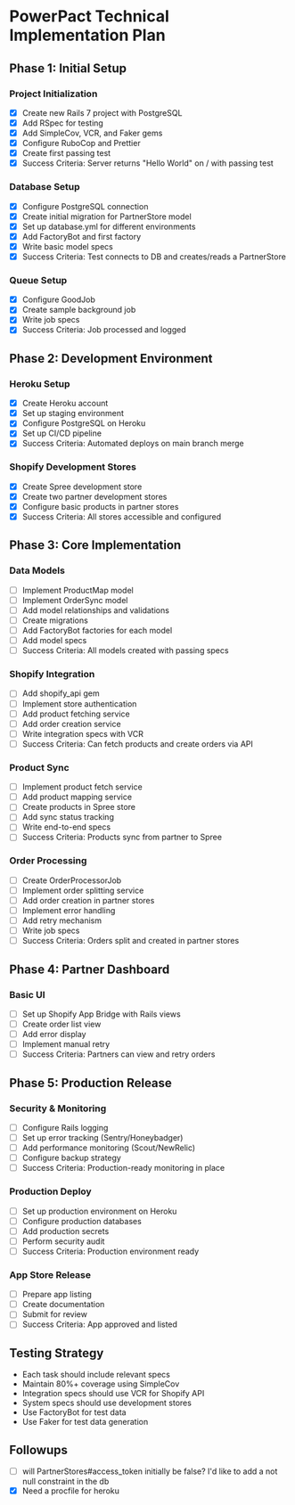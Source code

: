 # PowerPact Technical Implementation Plan

## Phase 1: Initial Setup

### Project Initialization
- [x] Create new Rails 7 project with PostgreSQL
- [x] Add RSpec for testing
- [x] Add SimpleCov, VCR, and Faker gems
- [x] Configure RuboCop and Prettier
- [x] Create first passing test
- [x] Success Criteria: Server returns "Hello World" on / with passing test

### Database Setup
- [x] Configure PostgreSQL connection
- [x] Create initial migration for PartnerStore model
- [x] Set up database.yml for different environments
- [x] Add FactoryBot and first factory
- [x] Write basic model specs
- [x] Success Criteria: Test connects to DB and creates/reads a PartnerStore

### Queue Setup
- [x] Configure GoodJob
- [x] Create sample background job
- [x] Write job specs
- [x] Success Criteria: Job processed and logged

## Phase 2: Development Environment

### Heroku Setup
- [x] Create Heroku account
- [x] Set up staging environment
- [x] Configure PostgreSQL on Heroku
- [x] Set up CI/CD pipeline
- [x] Success Criteria: Automated deploys on main branch merge

### Shopify Development Stores
- [x] Create Spree development store
- [x] Create two partner development stores
- [x] Configure basic products in partner stores
- [x] Success Criteria: All stores accessible and configured

## Phase 3: Core Implementation

### Data Models
- [ ] Implement ProductMap model
- [ ] Implement OrderSync model
- [ ] Add model relationships and validations
- [ ] Create migrations
- [ ] Add FactoryBot factories for each model
- [ ] Add model specs
- [ ] Success Criteria: All models created with passing specs

### Shopify Integration
- [ ] Add shopify_api gem
- [ ] Implement store authentication
- [ ] Add product fetching service
- [ ] Add order creation service
- [ ] Write integration specs with VCR
- [ ] Success Criteria: Can fetch products and create orders via API

### Product Sync
- [ ] Implement product fetch service
- [ ] Add product mapping service
- [ ] Create products in Spree store
- [ ] Add sync status tracking
- [ ] Write end-to-end specs
- [ ] Success Criteria: Products sync from partner to Spree

### Order Processing
- [ ] Create OrderProcessorJob
- [ ] Implement order splitting service
- [ ] Add order creation in partner stores
- [ ] Implement error handling
- [ ] Add retry mechanism
- [ ] Write job specs
- [ ] Success Criteria: Orders split and created in partner stores

## Phase 4: Partner Dashboard

### Basic UI
- [ ] Set up Shopify App Bridge with Rails views
- [ ] Create order list view
- [ ] Add error display
- [ ] Implement manual retry
- [ ] Success Criteria: Partners can view and retry orders

## Phase 5: Production Release

### Security & Monitoring
- [ ] Configure Rails logging
- [ ] Set up error tracking (Sentry/Honeybadger)
- [ ] Add performance monitoring (Scout/NewRelic)
- [ ] Configure backup strategy
- [ ] Success Criteria: Production-ready monitoring in place

### Production Deploy
- [ ] Set up production environment on Heroku
- [ ] Configure production databases
- [ ] Add production secrets
- [ ] Perform security audit
- [ ] Success Criteria: Production environment ready

### App Store Release
- [ ] Prepare app listing
- [ ] Create documentation
- [ ] Submit for review
- [ ] Success Criteria: App approved and listed

## Testing Strategy
- Each task should include relevant specs
- Maintain 80%+ coverage using SimpleCov
- Integration specs should use VCR for Shopify API
- System specs should use development stores
- Use FactoryBot for test data
- Use Faker for test data generation

## Followups
- [ ] will PartnerStores#access_token initially be false? I'd like to add a not null constraint in the db
- [x] Need a procfile for heroku
